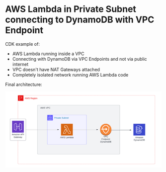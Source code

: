 # AWS Lambda in Private Subnet connecting to DynamoDB with VPC Endpoint

CDK example of:

- AWS Lambda running inside a VPC
- Connecting with DynamoDB via VPC Endpoints and not via public internet
- VPC doesn't have NAT Gateways attached
- Completely isolated network running AWS Lambda code

Final architecture:

![](final-architecture.png)
